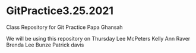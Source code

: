 # GitPractice3.25.2021
Class Repository for Git Practice
Papa Ghansah

We will be using this repository on Thursday
Lee McPeters
Kelly Ann Raver
Brenda Lee Bunze
Patrick davis

